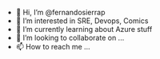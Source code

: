 - 👋 Hi, I’m @fernandosierrap
- 👀 I’m interested in SRE, Devops, Comics
- 🌱 I’m currently learning about Azure stuff
- 💞️ I’m looking to collaborate on ...
- 📫 How to reach me ...

<!---
fernandosierrap/fernandosierrap is a ✨ special ✨ repository because its `README.md` (this file) appears on your GitHub profile.
You can click the Preview link to take a look at your changes.
--->
